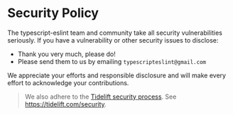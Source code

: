 # Security Policy

The typescript-eslint team and community take all security vulnerabilities seriously.
If you have a vulnerability or other security issues to disclose:

- Thank you very much, please do!
- Please send them to us by emailing `typescripteslint@gmail.com`

We appreciate your efforts and responsible disclosure and will make every effort to acknowledge your contributions.

> We also adhere to the [Tidelift security process](https://support.tidelift.com/hc/en-us/articles/4406287910036-Security-process).
> See https://tidelift.com/security.
